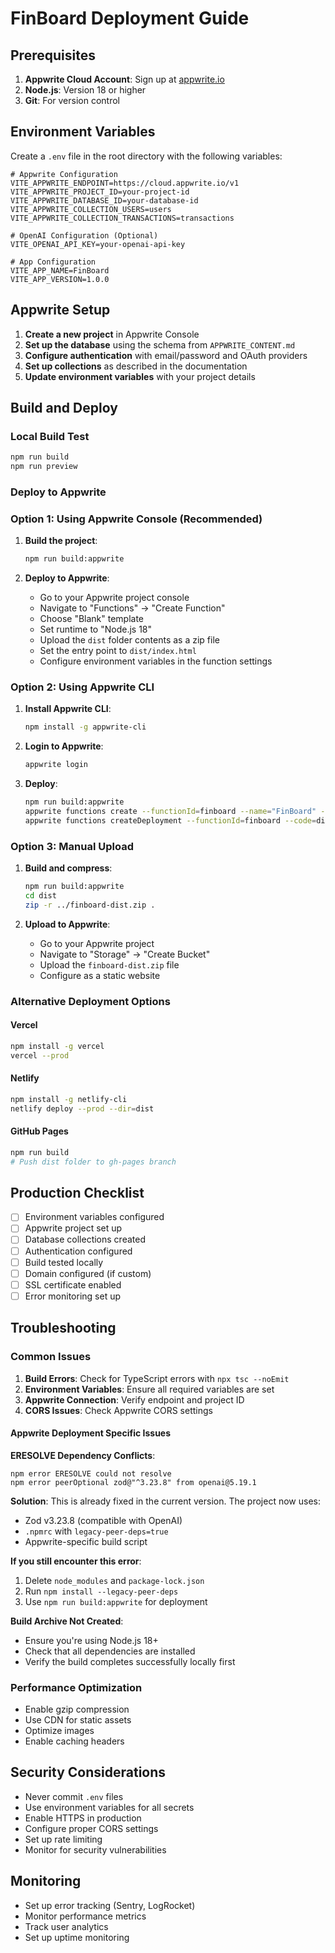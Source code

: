 # FinBoard Deployment Guide

## Prerequisites

1. **Appwrite Cloud Account**: Sign up at [appwrite.io](https://appwrite.io)
2. **Node.js**: Version 18 or higher
3. **Git**: For version control

## Environment Variables

Create a `.env` file in the root directory with the following variables:

```env
# Appwrite Configuration
VITE_APPWRITE_ENDPOINT=https://cloud.appwrite.io/v1
VITE_APPWRITE_PROJECT_ID=your-project-id
VITE_APPWRITE_DATABASE_ID=your-database-id
VITE_APPWRITE_COLLECTION_USERS=users
VITE_APPWRITE_COLLECTION_TRANSACTIONS=transactions

# OpenAI Configuration (Optional)
VITE_OPENAI_API_KEY=your-openai-api-key

# App Configuration
VITE_APP_NAME=FinBoard
VITE_APP_VERSION=1.0.0
```

## Appwrite Setup

1. **Create a new project** in Appwrite Console
2. **Set up the database** using the schema from `APPWRITE_CONTENT.md`
3. **Configure authentication** with email/password and OAuth providers
4. **Set up collections** as described in the documentation
5. **Update environment variables** with your project details

## Build and Deploy

### Local Build Test
```bash
npm run build
npm run preview
```

### Deploy to Appwrite

### Option 1: Using Appwrite Console (Recommended)

1. **Build the project**:
   ```bash
   npm run build:appwrite
   ```

2. **Deploy to Appwrite**:
   - Go to your Appwrite project console
   - Navigate to "Functions" → "Create Function"
   - Choose "Blank" template
   - Set runtime to "Node.js 18"
   - Upload the `dist` folder contents as a zip file
   - Set the entry point to `dist/index.html`
   - Configure environment variables in the function settings

### Option 2: Using Appwrite CLI

1. **Install Appwrite CLI**:
   ```bash
   npm install -g appwrite-cli
   ```

2. **Login to Appwrite**:
   ```bash
   appwrite login
   ```

3. **Deploy**:
   ```bash
   npm run build:appwrite
   appwrite functions create --functionId=finboard --name="FinBoard" --runtime=node-18.0
   appwrite functions createDeployment --functionId=finboard --code=dist
   ```

### Option 3: Manual Upload

1. **Build and compress**:
   ```bash
   npm run build:appwrite
   cd dist
   zip -r ../finboard-dist.zip .
   ```

2. **Upload to Appwrite**:
   - Go to your Appwrite project
   - Navigate to "Storage" → "Create Bucket"
   - Upload the `finboard-dist.zip` file
   - Configure as a static website

### Alternative Deployment Options

#### Vercel
```bash
npm install -g vercel
vercel --prod
```

#### Netlify
```bash
npm install -g netlify-cli
netlify deploy --prod --dir=dist
```

#### GitHub Pages
```bash
npm run build
# Push dist folder to gh-pages branch
```

## Production Checklist

- [ ] Environment variables configured
- [ ] Appwrite project set up
- [ ] Database collections created
- [ ] Authentication configured
- [ ] Build tested locally
- [ ] Domain configured (if custom)
- [ ] SSL certificate enabled
- [ ] Error monitoring set up

## Troubleshooting

### Common Issues

1. **Build Errors**: Check for TypeScript errors with `npx tsc --noEmit`
2. **Environment Variables**: Ensure all required variables are set
3. **Appwrite Connection**: Verify endpoint and project ID
4. **CORS Issues**: Check Appwrite CORS settings

#### Appwrite Deployment Specific Issues

**ERESOLVE Dependency Conflicts**:
```
npm error ERESOLVE could not resolve
npm error peerOptional zod@"^3.23.8" from openai@5.19.1
```

**Solution**: This is already fixed in the current version. The project now uses:
- Zod v3.23.8 (compatible with OpenAI)
- `.npmrc` with `legacy-peer-deps=true`
- Appwrite-specific build script

**If you still encounter this error**:
1. Delete `node_modules` and `package-lock.json`
2. Run `npm install --legacy-peer-deps`
3. Use `npm run build:appwrite` for deployment

**Build Archive Not Created**:
- Ensure you're using Node.js 18+
- Check that all dependencies are installed
- Verify the build completes successfully locally first

### Performance Optimization

- Enable gzip compression
- Use CDN for static assets
- Optimize images
- Enable caching headers

## Security Considerations

- Never commit `.env` files
- Use environment variables for all secrets
- Enable HTTPS in production
- Configure proper CORS settings
- Set up rate limiting
- Monitor for security vulnerabilities

## Monitoring

- Set up error tracking (Sentry, LogRocket)
- Monitor performance metrics
- Track user analytics
- Set up uptime monitoring
